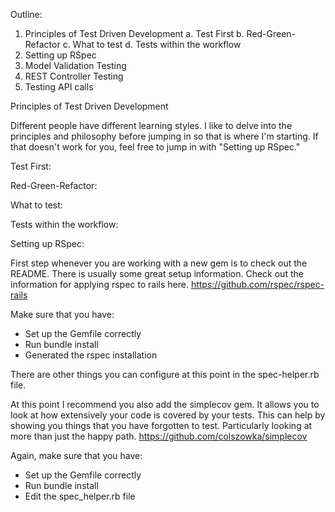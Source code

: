 Outline:

1. Principles of Test Driven Development
  a. Test First
  b. Red-Green-Refactor
  c. What to test
  d. Tests within the workflow
2. Setting up RSpec
3. Model Validation Testing
4. REST Controller Testing
5. Testing API calls

Principles of Test Driven Development

Different people have different learning styles. I like to delve into the principles and philosophy before jumping in so that is where I'm starting. If that doesn't work for you, feel free to jump in with "Setting up RSpec."

Test First:

Red-Green-Refactor:

What to test:

Tests within the workflow:

Setting up RSpec:

First step whenever you are working with a new gem is to check out the README. There is usually some great setup information. Check out the information for applying rspec to rails here. https://github.com/rspec/rspec-rails

Make sure that you have:
- Set up the Gemfile correctly
- Run bundle install
- Generated the rspec installation

There are other things you can configure at this point in the spec-helper.rb file.

At this point I recommend you also add the simplecov gem. It allows you to look at how extensively your code is covered by your tests. This can help by showing you things that you have forgotten to test. Particularly looking at more than just the happy path. https://github.com/colszowka/simplecov

Again, make sure that you have:
- Set up the Gemfile correctly
- Run bundle install
- Edit the spec_helper.rb file




